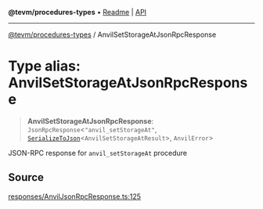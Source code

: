 **@tevm/procedures-types** • [Readme](../README.md) \| [API](../globals.md)

***

[@tevm/procedures-types](../README.md) / AnvilSetStorageAtJsonRpcResponse

# Type alias: AnvilSetStorageAtJsonRpcResponse

> **AnvilSetStorageAtJsonRpcResponse**: `JsonRpcResponse`\<`"anvil_setStorageAt"`, [`SerializeToJson`](SerializeToJson.md)\<`AnvilSetStorageAtResult`\>, `AnvilError`\>

JSON-RPC response for `anvil_setStorageAt` procedure

## Source

[responses/AnvilJsonRpcResponse.ts:125](https://github.com/evmts/tevm-monorepo/blob/main/packages/procedures-types/src/responses/AnvilJsonRpcResponse.ts#L125)
